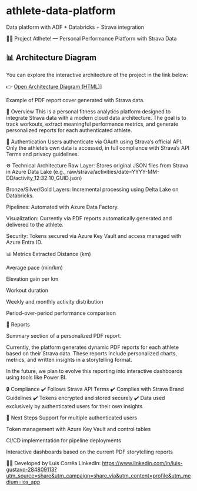 # athlete-data-platform
Data platform with ADF + Databricks + Strava integration

🏃‍♂️ Project Atlhete! — Personal Performance Platform with Strava Data
## 📊 Architecture Diagram
You can explore the interactive architecture of the project in the link below:

👉 [Open Architecture Diagram (HTML)](https://luisgustavocorrea.github.io/Architecture-Design/)]

Example of PDF report cover generated with Strava data.

📌 Overview
This is a personal fitness analytics platform designed to integrate Strava data with a modern cloud data architecture. The goal is to track workouts, extract meaningful performance metrics, and generate personalized reports for each authenticated athlete.

🔐 Authentication
Users authenticate via OAuth using Strava’s official API. Only the athlete’s own data is accessed, in full compliance with Strava’s API Terms and privacy guidelines.

⚙️ Technical Architecture
Raw Layer: Stores original JSON files from Strava in Azure Data Lake (e.g., raw/strava/activities/date=YYYY-MM-DD/activity_12:32:10_GUID.json)

Bronze/Silver/Gold Layers: Incremental processing using Delta Lake on Databricks.

Pipelines: Automated with Azure Data Factory.

Visualization: Currently via PDF reports automatically generated and delivered to the athlete.

Security: Tokens secured via Azure Key Vault and access managed with Azure Entra ID.

📊 Metrics Extracted
Distance (km)

Average pace (min/km)

Elevation gain per km

Workout duration

Weekly and monthly activity distribution

Period-over-period performance comparison

📄 Reports

Summary section of a personalized PDF report.

Currently, the platform generates dynamic PDF reports for each athlete based on their Strava data. These reports include personalized charts, metrics, and written insights in a storytelling format.

In the future, we plan to evolve this reporting into interactive dashboards using tools like Power BI.

🔒 Compliance
✔️ Follows Strava API Terms
✔️ Complies with Strava Brand Guidelines
✔️ Tokens encrypted and stored securely
✔️ Data used exclusively by authenticated users for their own insights

🧠 Next Steps
Support for multiple authenticated users

Token management with Azure Key Vault and control tables

CI/CD implementation for pipeline deployments

Interactive dashboards based on the current PDF storytelling reports

🙋‍♂️ Developed by
Luis Corrêa
LinkedIn:
https://www.linkedin.com/in/luis-gustavo-284809113?utm_source=share&utm_campaign=share_via&utm_content=profile&utm_medium=ios_app
